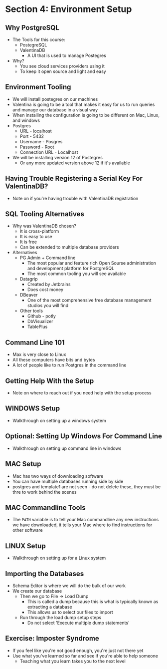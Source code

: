 # Section 4: Environment Setup 

## Why PostgreSQL 
- The Tools for this course: 
  - PostegreSQL
  - ValentinaDB 
    - A UI that is used to manage Postegres
- Why? 
  - You see cloud services providers using it 
  - To keep it open source and light and easy 

## Environment Tooling 
- We will install postegres on our machines 
- Valentina is going to be a tool that makes it easy for us to run queries and manage our database in a visual way 
- When installing the configuration is going to be different on Mac, Linux, and windows
- Postgres
  - URL - localhost 
  - Port - 5432
  - Username - Posgres 
  - Password - Root 
  - Connection URL - Localhost 
- We will be installing version 12 of Postegres 
  - Or any more updated version above 12 if it's available 

## Having Trouble Registering a Serial Key For ValentinaDB? 
- Note on if you're having trouble with ValentinaDB registration 

## SQL Tooling Alternatives
-  Why was ValentinaDB chosen?
   -  It is cross-platform
   -  It is easy to use 
   -  It is free 
   -  Can be extended to multiple database providers 
- Alternatives 
  - PG Admin + Command line 
    - The most popular and feature rich Open Sourse administration and development platform for PostgreSQL
    - The most common tooling you will see available 
  - Datagrip 
    - Created by Jetbrains 
    - Does cost money 
  - DBeaver 
    - One of the most comprehensive free database management studios you will find 
  - Other tools 
    - Github - potly 
    - DbVisualizer 
    - TablePlus

## Command Line 101 
- Max is very close to Linux 
- All these computers have bits and bytes 
- A lot of people like to run Postgres in the command line 

## Getting Help With the Setup 
- Note on where to reach out if you need help with the setup process 

## WINDOWS Setup 
- Walkthrough on setting up a windows system 

## Optional: Setting Up Windows For Command Line
- Walkthrough on setting up command line in windows 

## MAC Setup 
- Mac has two ways of downloading software 
- You can have multiple databases running side by side 
- postgres and template1 are not seen - do not delete these, they must be thre to work behind the scenes 

## MAC Commandline Tools 
- The `PATH` variable is to tell your Mac commandline any new instructions we have downloaded, it tells your Mac where to find instructions for other software

## LINUX Setup 
- Walkthrough on setting up for a Linux system 

## Importing the Databases 
- Schema Editor is where we will do the bulk of our work 
- We create our database 
  - Then we go to File -> Load Dump 
    - This is called a dump because this is what is typically known as extracting a database 
    - This allows us to select our files to import 
  - Run through the load dump setup steps 
    - Do not select 'Execute multiple dump statements'

## Exercise: Imposter Syndrome 
- If you feel like you're not good enough, you're just not there yet 
- Use what you've learned so far and see if you're able to help someone 
  - Teaching what you learn takes you to the next level